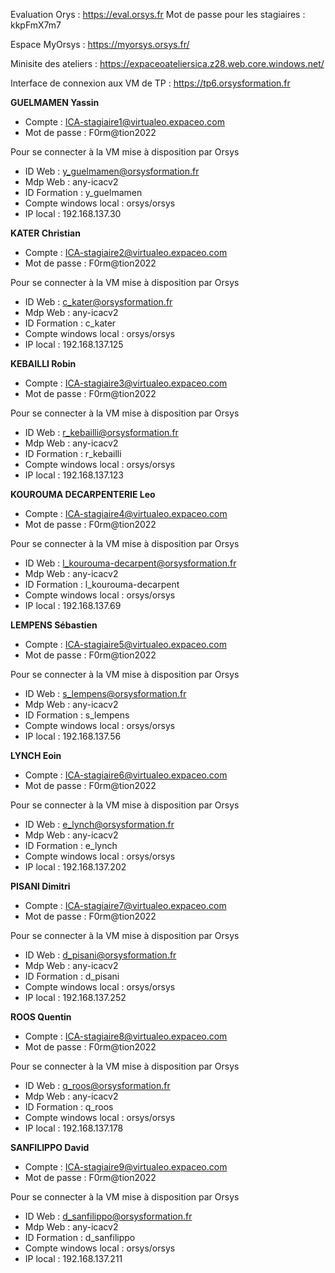 Evaluation Orys : https://eval.orsys.fr
Mot de passe pour les stagiaires : kkpFmX7m7

Espace MyOrsys : https://myorsys.orsys.fr/

Minisite des ateliers : https://expaceoateliersica.z28.web.core.windows.net/

Interface de connexion aux VM de TP : https://tp6.orsysformation.fr

**GUELMAMEN Yassin**
- Compte : ICA-stagiaire1@virtualeo.expaceo.com
- Mot de passe : F0rm@tion2022

Pour se connecter à la VM mise à disposition par Orsys
- ID Web : y_guelmamen@orsysformation.fr
- Mdp Web : any-icacv2
- ID Formation : y_guelmamen
- Compte windows local : orsys/orsys 
- IP local : 192.168.137.30

**KATER Christian**
- Compte : ICA-stagiaire2@virtualeo.expaceo.com
- Mot de passe : F0rm@tion2022

Pour se connecter à la VM mise à disposition par Orsys
- ID Web : c_kater@orsysformation.fr
- Mdp Web : any-icacv2
- ID Formation : c_kater
- Compte windows local : orsys/orsys 
- IP local : 192.168.137.125

**KEBAILLI Robin**
- Compte : ICA-stagiaire3@virtualeo.expaceo.com
- Mot de passe : F0rm@tion2022

Pour se connecter à la VM mise à disposition par Orsys
- ID Web : r_kebailli@orsysformation.fr
- Mdp Web : any-icacv2
- ID Formation : r_kebailli
- Compte windows local : orsys/orsys 
- IP local : 192.168.137.123

**KOUROUMA DECARPENTERIE Leo**
- Compte : ICA-stagiaire4@virtualeo.expaceo.com
- Mot de passe : F0rm@tion2022

Pour se connecter à la VM mise à disposition par Orsys
- ID Web : l_kourouma-decarpent@orsysformation.fr
- Mdp Web : any-icacv2
- ID Formation : l_kourouma-decarpent
- Compte windows local : orsys/orsys 
- IP local : 192.168.137.69

**LEMPENS Sébastien**
- Compte : ICA-stagiaire5@virtualeo.expaceo.com
- Mot de passe : F0rm@tion2022

Pour se connecter à la VM mise à disposition par Orsys
- ID Web : s_lempens@orsysformation.fr
- Mdp Web : any-icacv2
- ID Formation : s_lempens
- Compte windows local : orsys/orsys 
- IP local : 192.168.137.56

**LYNCH Eoin**
- Compte : ICA-stagiaire6@virtualeo.expaceo.com
- Mot de passe : F0rm@tion2022

Pour se connecter à la VM mise à disposition par Orsys
- ID Web : e_lynch@orsysformation.fr
- Mdp Web : any-icacv2
- ID Formation : e_lynch
- Compte windows local : orsys/orsys 
- IP local : 192.168.137.202

**PISANI Dimitri**
- Compte : ICA-stagiaire7@virtualeo.expaceo.com
- Mot de passe : F0rm@tion2022

Pour se connecter à la VM mise à disposition par Orsys
- ID Web : d_pisani@orsysformation.fr
- Mdp Web : any-icacv2
- ID Formation : d_pisani
- Compte windows local : orsys/orsys 
- IP local : 192.168.137.252

**ROOS Quentin**
- Compte : ICA-stagiaire8@virtualeo.expaceo.com
- Mot de passe : F0rm@tion2022

Pour se connecter à la VM mise à disposition par Orsys
- ID Web : q_roos@orsysformation.fr
- Mdp Web : any-icacv2
- ID Formation : q_roos
- Compte windows local : orsys/orsys 
- IP local : 192.168.137.178

**SANFILIPPO David**
- Compte : ICA-stagiaire9@virtualeo.expaceo.com
- Mot de passe : F0rm@tion2022

Pour se connecter à la VM mise à disposition par Orsys
- ID Web : d_sanfilippo@orsysformation.fr
- Mdp Web : any-icacv2
- ID Formation : d_sanfilippo
- Compte windows local : orsys/orsys 
- IP local : 192.168.137.211

